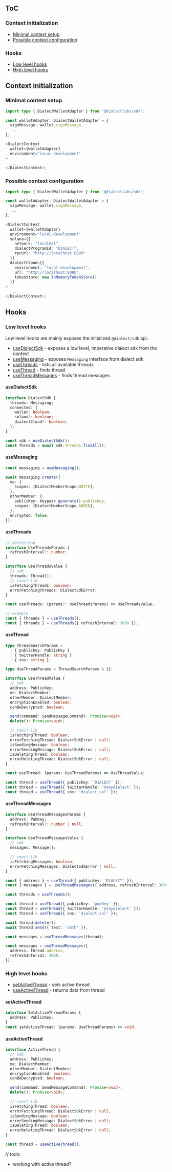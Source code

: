 ## ToC

### Context initialization

- [Minimal context setup](#minimal-context-setup)
- [Possible context configuration](#possible-context-configuration)

### Hooks

- [Low level hooks](#low-level-hooks)
- [High level hooks](#high-level-hooks)

## Context initialization

### Minimal context setup

```ts
import type { DialectWalletAdapter } from '@dialectlabs/sdk';

const walletAdapter: DialectWalletAdapter = {
  signMessage: wallet.signMessage,
  ...
};

<DialectContext
  wallet={walletAdapter}
  environment="local-development"
>
  ...
</DialectContext>;
```

### Possible context configuration

```ts
import type { DialectWalletAdapter } from '@dialectlabs/sdk';

const walletAdapter: DialectWalletAdapter = {
  signMessage: wallet.signMessage,
  ...
};

<DialectContext
  wallet={walletAdapter}
  environment="local-development"
  solana={{
    network: "localnet",
    dialectProgramId: "D1ALECT",
    rpcUrl: "http://localhost:8899"
  }}
  dialectCloud={{
    environment: "local-development",
    url: "http://localhost:8080",
    tokenStore: new InMemoryTokenStore()
  }}
>
  ...
</DialectContext>;
```

## Hooks

### Low level hooks

Low level hooks are mainly exposes the initialized `@dialect/sdk` api.

- [useDialectSdk](#usedialectsdk) - exposes a low level, imperative dialect sdk from the context
- [useMessaging](#usemessaging) - exposes `Messaging` interface from dialect sdk
- [useThreads](#usethreads) - lists all available threads
- [useThread](#usethread) - finds thread
- [useThreadMessages](#usethreadmessages) - finds thread messages

#### useDialectSdk

```ts
interface DialectSdk {
  threads: Messaging;
  connected: {
    wallet: boolean;
    solana?: boolean;
    dialectCloud?: boolean;
  };
}

const sdk = useDialectSdk();
const threads = await sdk.threads.findAll();
```

#### useMessaging

```ts
const messaging = useMessaging();

await messaging.create({
  me: {
    scopes: [DialectMemberScope.WRITE],
  },
  otherMember: {
    publicKey: Keypair.generate().publicKey,
    scopes: [DialectMemberScope.ADMIN],
  },
  encrypted: false,
});
```

#### useThreads

```ts
// definition
interface UseThreadsParams {
  refreshInterval?: number;
}

interface UseThreadsValue {
  // sdk
  threads: Thread[];
  // react-lib
  isFetchingThreads: boolean;
  errorFetchingThreads: DialectSdkError;
}

const useThreads: (params?: UseThreadsParams) => UseThreadsValue;

// example
const { threads } = useThreads();
const { threads } = useThreads({ refreshInterval: 3000 });
```

#### useThread

```ts
type ThreadSearchParams =
  | { publicKey: PublicKey }
  | { twitterHandle: string }
  | { sns: string };

type UseThreadParams = ThreadSearchParams & {};

interface UseThreadValue {
  // sdk
  address: PublicKey;
  me: DialectMember;
  otherMember: DialectMember;
  encryptionEnabled: boolean;
  canBeDecrypted: boolean;

  send(command: SendMessageCommand): Promise<void>;
  delete(): Promise<void>;

  // react-lib
  isFetchingThread: boolean;
  errorFetchingThread: DialectSdkError | null;
  isSendingMessage: boolean;
  errorSendingMessage: DialectSdkError | null;
  isDeletingThread: boolean;
  errorDeletingThread: DialectSdkError | null;
}

const useThread: (params: UseThreadParams) => UseThreadValue;

const thread = useThread({ publicKey: 'D1ALECT' });
const thread = useThread({ twitterHandle: '@saydialect' });
const thread = useThread({ sns: 'dialect.sol' });
```

#### useThreadMessages

```ts
interface UseThreadMessagesParams {
  address: PubKey;
  refreshInterval?: number | null;
}

interface UseThreadMessagesValue {
  // sdk
  messages: Message[];

  // react-lib
  isFetchingMessages: boolean;
  errorFetchingMessages: DialectSdkError | null;
}

const { address } = useThread({ publicKey: 'D1ALECT' });
const { messages } = useThreadMessages({ address, refreshInterval: 3000 });
```

```ts
const threads = useThreads();

const thread = useThread({ publicKey: 'pubKey' });
const thread = useThread({ twitterHandle: '@saydialect' });
const thread = useThread({ sns: 'dialect.sol' });

await thread.delete();
await thread.send({ text: 'smth' });

const messages = useThreadMessages(thread);

const messages = useThreadMessages({
  address: thread.address,
  refreshInterval: 3000,
});
```

### High level hooks

- [setActiveThread](#setactivethread) - sets active thread
- [useActiveThread](#useactivethread) - returns data from thread

#### setActiveThread

```ts
interface SetActiveThreadParams {
  address: PublicKey;
}
const setActiveThread: (params: UseThreadParams) => void;
```

#### useActiveThread

```ts
interface ActiveThread {
  // sdk
  address: PublicKey;
  me: DialectMember;
  otherMember: DialectMember;
  encryptionEnabled: boolean;
  canBeDecrypted: boolean;

  send(command: SendMessageCommand): Promise<void>;
  delete(): Promise<void>;

  // react-lib
  isFetchingThread: boolean;
  errorFetchingThread: DialectSdkError | null;
  isSendingMessage: boolean;
  errorSendingMessage: DialectSdkError | null;
  isDeletingThread: boolean;
  errorDeletingThread: DialectSdkError | null;
}

const thread = useActiveThread();
```

// todo:

- working with active thread?
